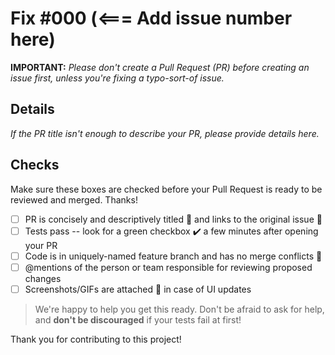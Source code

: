# Fix #000 (<=== Add issue number here)

**IMPORTANT:** _Please don't create a Pull Request (PR) before creating an issue first, unless you're fixing a typo-sort-of issue._

## Details

_If the PR title isn't enough to describe your PR, please provide details here._

## Checks

Make sure these boxes are checked before your Pull Request is ready to be reviewed and merged. Thanks!

- [ ] PR is concisely and descriptively titled 📑 and links to the original issue 🔗
- [ ] Tests pass -- look for a green checkbox ✔️ a few minutes after opening your PR
- [ ] Code is in uniquely-named feature branch and has no merge conflicts 📁
- [ ] @mentions of the person or team responsible for reviewing proposed changes
- [ ] Screenshots/GIFs are attached 📎 in case of UI updates

> We're happy to help you get this ready. Don't be afraid to ask for help, and **don't be discouraged** if your tests fail at first!

Thank you for contributing to this project!
